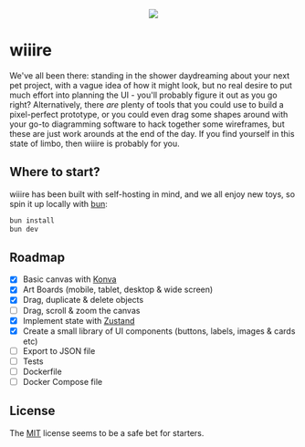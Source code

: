 <p align="center">
  <img src="wiiire.gif" />
</p>

# wiiire

We've all been there: standing in the shower daydreaming about your next pet project, with a vague idea of how it might look, but no real desire to put much effort into planning the UI - you'll probably figure it out as you go right? Alternatively, there _are_ plenty of tools that you could use to build a pixel-perfect prototype, or you could even drag some shapes around with your go-to diagramming software to hack together some wireframes, but these are just work arounds at the end of the day. If you find yourself in this state of limbo, then wiiire is probably for you.


## Where to start?

wiiire has been built with self-hosting in mind, and we all enjoy new toys, so spin it up locally with [bun](https://github.com/oven-sh/bun):

```bash
bun install
bun dev
```

## Roadmap

- [x] Basic canvas with [Konva](https://github.com/lavrton/react-konva)
- [x] Art Boards (mobile, tablet, desktop & wide screen)
- [x] Drag, duplicate & delete objects
- [ ] Drag, scroll & zoom the canvas
- [x] Implement state with [Zustand](https://github.com/pmndrs/zustand)
- [x] Create a small library of UI components (buttons, labels, images & cards etc)
- [ ] Export to JSON file
- [ ] Tests
- [ ] Dockerfile
- [ ] Docker Compose file

## License

The [MIT](https://github.com/agbfm/wiiire/blob/main/LICENSE) license seems to be a safe bet for starters.